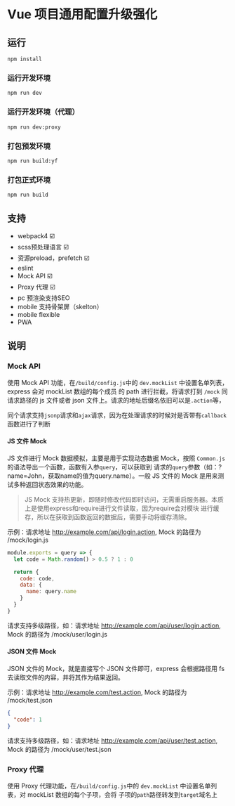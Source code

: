 # Vue 项目通用配置升级强化

## 运行

```
npm install
```

### 运行开发环境
```
npm run dev
```

### 运行开发环境（代理）
```
npm run dev:proxy
```

### 打包预发环境
```
npm run build:yf
```

### 打包正式环境

```
npm run build
```

## 支持

* webpack4 ☑️
* scss预处理语言 ☑️️
* 资源preload，prefetch ☑️
* eslint
* Mock API ☑️
* Proxy 代理 ☑️
* pc 预渲染支持SEO
* mobile 支持骨架屏（skelton）
* mobile flexible
* PWA

## 说明

### Mock API

使用 Mock API 功能，在`/build/config.js`中的 `dev.mockList` 中设置名单列表，express 会对 mockList 数组的每个成员
的 path 进行拦截，将请求打到 `/mock` 同请求路径的 js 文件或者 json 文件上。请求的地址后缀名依旧可以是`.action`等，

同个请求支持`jsonp`请求和`ajax`请求，因为在处理请求的时候对是否带有`callback`函数进行了判断

#### JS 文件 Mock

JS 文件进行 Mock 数据模拟，主要是用于实现动态数据 Mock，按照 `Common.js` 的语法导出一个函数，函数有入参`query`，可以获取到
请求的`query`参数（如：?name=John，获取name的值为query.name）。一般 JS 文件的 Mock 是用来测试多种返回状态效果的功能。

> JS Mock 支持热更新，即随时修改代码即时访问，无需重启服务器。本质上是使用express和require进行文件读取，因为require会对模块
进行缓存，所以在获取到函数返回的数据后，需要手动将缓存清除。

示例：请求地址 http://example.com/api/login.action, Mock 的路径为 /mock/login.js 
```JavaScript
module.exports = query => {
  let code = Math.random() > 0.5 ? 1 : 0

  return {
    code: code,
    data: {
      name: query.name
    }
  }
}
```

请求支持多级路径，如：请求地址 http://example.com/api/user/login.action, Mock 的路径为 /mock/user/login.js 

#### JSON 文件 Mock

JSON 文件的 Mock，就是直接写个 JSON 文件即可，express 会根据路径用 fs 去读取文件的内容，并将其作为结果返回。

示例：请求地址 http://example.com/test.action, Mock 的路径为 /mock/test.json
```json
{
  "code": 1
}
```

请求支持多级路径，如：请求地址 http://example.com/api/user/test.action, Mock 的路径为 /mock/user/test.json 

### Proxy 代理

使用 Proxy 代理功能，在`/build/config.js`中的 `dev.mockList` 中设置名单列表，对 mockList 数组的每个子项，会将
子项的`path`路径转发到`target`域名上
